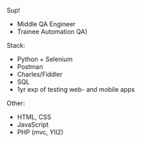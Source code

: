 Sup!

- Middle QA Engineer
- Trainee Automation QA)

Stack:
- Python + Selenium
- Postman
- Charles/Fiddler
- SQL
- 1yr exp of testing web- and mobile apps

Other:
- HTML, CSS
- JavaScript
- PHP (mvc, YII2)

